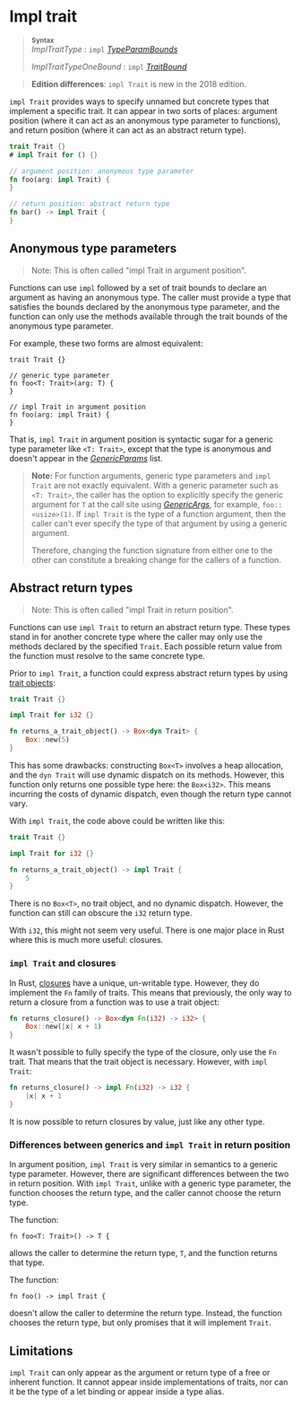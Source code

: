# Impl trait

> **<sup>Syntax</sup>**\
> _ImplTraitType_ : `impl` [_TypeParamBounds_]
>
> _ImplTraitTypeOneBound_ : `impl` [_TraitBound_]

> **Edition differences**: `impl Trait` is new in the 2018 edition.

`impl Trait` provides ways to specify unnamed but concrete types that
implement a specific trait.
It can appear in two sorts of places: argument position (where it can act as an anonymous type parameter to functions), and return position (where it can act as an abstract return type).

```rust
trait Trait {}
# impl Trait for () {}

// argument position: anonymous type parameter
fn foo(arg: impl Trait) {
}

// return position: abstract return type
fn bar() -> impl Trait {
}
```
## Anonymous type parameters

> Note: This is often called "impl Trait in argument position".

Functions can use `impl` followed by a set of trait bounds to declare an argument as having an anonymous type.
The caller must provide a type that satisfies the bounds declared by the anonymous type parameter, and the function can only use the methods available through the trait bounds of the anonymous type parameter.

For example, these two forms are almost equivalent:

```rust,ignore
trait Trait {}

// generic type parameter
fn foo<T: Trait>(arg: T) {
}

// impl Trait in argument position
fn foo(arg: impl Trait) {
}
```

That is, `impl Trait` in argument position is syntactic sugar for a generic type parameter like `<T: Trait>`, except that the type is anonymous and doesn't appear in the [_GenericParams_] list.

> **Note:**
> For function arguments, generic type parameters and `impl Trait` are not exactly equivalent.
> With a generic parameter such as `<T: Trait>`, the caller has the option to explicitly specify the generic argument for `T` at the call site using [_GenericArgs_], for example, `foo::<usize>(1)`.
> If `impl Trait` is the type of a function argument, then the caller can't ever specify the type of that argument by using a generic argument.
>
> Therefore, changing the function signature from either one to the other can constitute a breaking change for the callers of a function.

## Abstract return types

> Note: This is often called "impl Trait in return position".

Functions can use `impl Trait` to return an abstract return type.
These types stand in for another concrete type where the caller may only use the methods declared by the specified `Trait`.
Each possible return value from the function must resolve to the same concrete type.

Prior to `impl Trait`, a function could express abstract return types by using [trait objects]:

```rust
trait Trait {}

impl Trait for i32 {}

fn returns_a_trait_object() -> Box<dyn Trait> {
    Box::new(5)
}
```

This has some drawbacks: constructing `Box<T>` involves a heap allocation, and the `dyn Trait` will use dynamic dispatch on its methods.
However, this function only returns one possible type here: the `Box<i32>`.
This means incurring the costs of dynamic dispatch, even though the return type cannot vary.

With `impl Trait`, the code above could be written like this:

```rust
trait Trait {}

impl Trait for i32 {}

fn returns_a_trait_object() -> impl Trait {
    5
}
```

There is no `Box<T>`, no trait object, and no dynamic dispatch.
However, the function can still can obscure the `i32` return type.

With `i32`, this might not seem very useful.
There is one major place in Rust where this is much more useful: closures.

### `impl Trait` and closures

In Rust, [closures] have a unique, un-writable type.
However, they do implement the `Fn` family of traits.
This means that previously, the only way to return a closure from a function was to use a trait object:

```rust
fn returns_closure() -> Box<dyn Fn(i32) -> i32> {
    Box::new(|x| x + 1)
}
```

It wasn't possible to fully specify the type of the closure, only use the `Fn` trait.
That means that the trait object is necessary.
However, with `impl Trait`:

```rust
fn returns_closure() -> impl Fn(i32) -> i32 {
    |x| x + 1
}
```

It is now possible to return closures by value, just like any other type.

### Differences between generics and `impl Trait` in return position

In argument position, `impl Trait` is very similar in semantics to a generic type parameter.
However, there are significant differences between the two in return position.
With `impl Trait`, unlike with a generic type parameter, the function chooses the return type, and the caller cannot choose the return type.

The function:

```rust,ignore
fn foo<T: Trait>() -> T {
```

allows the caller to determine the return type, `T`, and the function returns that type.

The function:

```rust,ignore
fn foo() -> impl Trait {
```

doesn't allow the caller to determine the return type.
Instead, the function chooses the return type, but only promises that it will implement `Trait`.

## Limitations

`impl Trait` can only appear as the argument or return type of a free or inherent function.
It cannot appear inside implementations of traits, nor can it be the type of a let binding or appear inside a type alias.

[closures]: closure.md
[_GenericArgs_]: ../paths.md#paths-in-expressions
[_GenericParams_]: ../items/generics.md
[_TraitBound_]: ../trait-bounds.md
[trait objects]: trait-object.md
[_TypeParamBounds_]: ../trait-bounds.md
